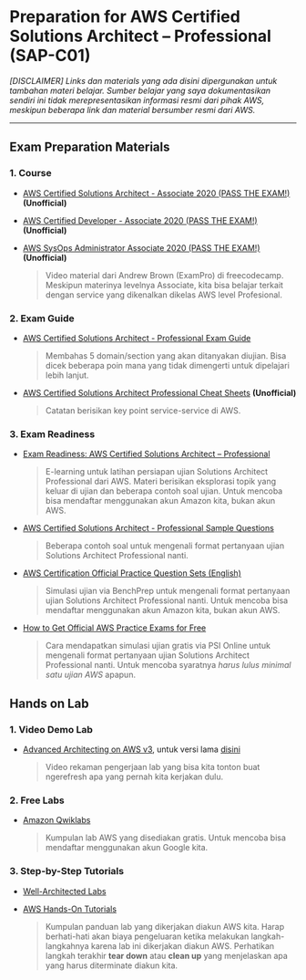 # Preparation for AWS Certified Solutions Architect – Professional (SAP-C01)
_[DISCLAIMER] Links dan materials yang ada disini dipergunakan untuk tambahan materi belajar. Sumber belajar yang saya dokumentasikan sendiri ini tidak merepresentasikan informasi resmi dari pihak AWS, meskipun beberapa link dan material bersumber resmi dari AWS._

---
## Exam Preparation Materials
### 1. Course
- [AWS Certified Solutions Architect - Associate 2020 (PASS THE EXAM!)](https://www.youtube.com/watch?v=Ia-UEYYR44s&ab_channel=freeCodeCamp.org) **(Unofficial)**
- [AWS Certified Developer - Associate 2020 (PASS THE EXAM!)](https://www.youtube.com/watch?v=RrKRN9zRBWs&ab_channel=freeCodeCamp.org) **(Unofficial)**
- [AWS SysOps Administrator Associate 2020 (PASS THE EXAM!)](https://www.youtube.com/watch?v=KX_AfyrhlgQ&ab_channel=freeCodeCamp.org) **(Unofficial)**

    > Video material dari Andrew Brown (ExamPro) di freecodecamp. Meskipun materinya levelnya Associate, kita bisa belajar terkait dengan service yang dikenalkan dikelas AWS level Profesional.


### 2. Exam Guide
- [AWS Certified Solutions Architect - Professional Exam Guide](https://d1.awsstatic.com/training-and-certification/docs-sa-pro/AWS-Certified-Solutions-Architect-Professional_Exam-Guide.pdf)

    > Membahas 5 domain/section yang akan ditanyakan diujian. Bisa dicek beberapa poin mana yang tidak dimengerti untuk dipelajari lebih lanjut.

- [AWS Certified Solutions Architect Professional Cheat Sheets](https://digitalcloud.training/certification-training/aws-certified-solutions-architect-professional/) **(Unofficial)**

    > Catatan berisikan key point service-service di AWS.

### 3. Exam Readiness
- [Exam Readiness: AWS Certified Solutions Architect – Professional](https://explore.skillbuilder.aws/learn/course/internal/view/elearning/34/exam-readiness-aws-certified-solutions-architect-professional)

    > E-learning untuk latihan persiapan ujian Solutions Architect Professional dari AWS. Materi berisikan eksplorasi topik yang keluar di ujian dan beberapa contoh soal ujian. Untuk mencoba bisa mendaftar menggunakan akun Amazon kita, bukan akun AWS.

- [AWS Certified Solutions Architect - Professional Sample Questions](https://d1.awsstatic.com/training-and-certification/docs-sa-pro/AWS-Certified-Solutions-Architect-Professional_Sample-Questions.pdf)

    > Beberapa contoh soal untuk mengenali format pertanyaan ujian Solutions Architect Professional nanti.

- [AWS Certification Official Practice Question Sets (English)](https://explore.skillbuilder.aws/learn/course/internal/view/elearning/9153/aws-certification-official-practice-question-sets-english)

    > Simulasi ujian via BenchPrep untuk mengenali format pertanyaan ujian Solutions Architect Professional nanti. Untuk mencoba bisa mendaftar menggunakan akun Amazon kita, bukan akun AWS.

- [How to Get Official AWS Practice Exams for Free](https://www.youtube.com/watch?v=fR-sjK2u6D4&ab_channel=SkillFillip)

    > Cara mendapatkan simulasi ujian gratis via PSI Online untuk mengenali format pertanyaan ujian Solutions Architect Professional nanti. Untuk mencoba syaratnya *harus lulus minimal satu ujian AWS* apapun.

## Hands on Lab
### 1. Video Demo Lab
- [Advanced Architecting on AWS v3](http://bit.ly/aarclabv3), untuk versi lama [disini](http://bit.ly/aarclabs)

    > Video rekaman pengerjaan lab yang bisa kita tonton buat ngerefresh apa yang pernah kita kerjakan dulu.

### 2. Free Labs
- [Amazon Qwiklabs](https://amazon.qwiklabs.com/catalog?price%5B%5D=free)

    > Kumpulan lab AWS yang disediakan gratis. Untuk mencoba bisa mendaftar menggunakan akun Google kita.

### 3. Step-by-Step Tutorials
- [Well-Architected Labs](https://www.wellarchitectedlabs.com)
- [AWS Hands-On Tutorials](https://aws.amazon.com/getting-started/hands-on)

    > Kumpulan panduan lab yang dikerjakan diakun AWS kita. Harap berhati-hati akan biaya pengeluaran ketika melakukan langkah-langkahnya karena lab ini dikerjakan diakun AWS. Perhatikan langkah terakhir **tear down** atau **clean up** yang menjelaskan apa yang harus diterminate diakun kita.
